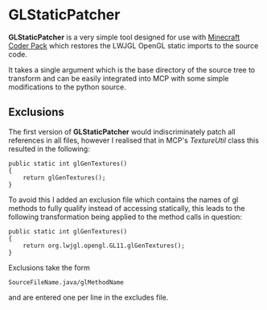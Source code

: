 GLStaticPatcher
===============

**GLStaticPatcher** is a very simple tool designed for use with [Minecraft Coder Pack](http://mcp.ocean-labs.de/) which restores the LWJGL OpenGL static imports to the source code.

It takes a single argument which is the base directory of the source tree to transform and can be easily integrated into MCP with some simple modifications to the python source.

Exclusions
----------

The first version of **GLStaticPatcher** would indiscriminately patch all references in all files, however I realised that in MCP's *TextureUtil* class this resulted in the following:

    public static int glGenTextures()
    {
        return glGenTextures();
    }

To avoid this I added an exclusion file which contains the names of gl methods to fully qualify instead of accessing statically, this leads to the following transformation being applied to the method calls in question:

    public static int glGenTextures()
    {
        return org.lwjgl.opengl.GL11.glGenTextures();
    }

Exclusions take the form

    SourceFileName.java/glMethodName
    
and are entered one per line in the excludes file.
